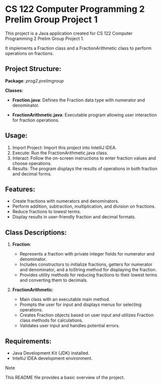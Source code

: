 # **CS 122 Computer Programming 2 Prelim Group Project 1**

This project is a Java application created for CS 122 Computer Programming 2 Prelim Group Project 1. 

It implements a Fraction class and a FractionArithmetic class to perform operations on fractions.

## Project Structure:

  **Package**: _prog2.prelimgroup_
  
  **Classes**:
  
  + **Fraction.java**: Defines the Fraction data type with numerator and denominator.
  
  + **FractionArithmetic.java**: Executable program allowing user interaction for fraction operations.

## Usage:

1. Import Project: Import this project into IntelliJ IDEA.
2. Execute: Run the FractionArithmetic.java class.
3. Interact: Follow the on-screen instructions to enter fraction values and choose operations.
4. Results: The program displays the results of operations in both fraction and decimal forms.

## Features:
+ Create fractions with numerators and denominators.
+ Perform addition, subtraction, multiplication, and division on fractions.
+ Reduce fractions to lowest terms.
+ Display results in user-friendly fraction and decimal formats.

## Class Descriptions:
1. **Fraction**:
   - Represents a fraction with private integer fields for numerator and denominator.
   - Includes constructors to initialize fractions, getters for numerator and denominator, and a toString method for displaying the fraction.
   - Provides utility methods for reducing fractions to their lowest terms and converting them to decimals.
   
1. **FractionArithmetic**:
   - Main class with an executable main method.
   - Prompts the user for input and displays menus for selecting operations.
   - Creates Fraction objects based on user input and utilizes Fraction class methods for calculations.
   - Validates user input and handles potential errors.
## Requirements:
+ Java Development Kit (JDK) installed.
+ IntelliJ IDEA development environment.

> [!NOTE]
> This README file provides a basic overview of the project.
